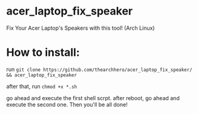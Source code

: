 # acer_laptop_fix_speaker
Fix Your Acer Laptop's Speakers with this tool! (Arch Linux)

# How to install:
run `git clone https://github.com/thearchhero/acer_laptop_fix_speaker/ && acer_laptop_fix_speaker`

after that, run `chmod +x *.sh`

go ahead and execute the first shell scrpt. after reboot, go ahead and execute the second one. Then you'll be all done!
